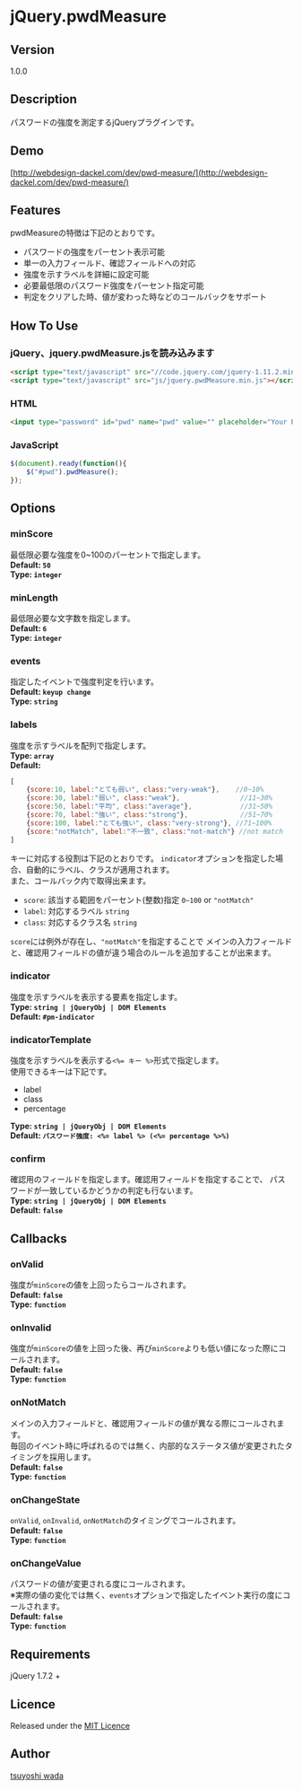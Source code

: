 jQuery.pwdMeasure
====


## Version
1.0.0


## Description
パスワードの強度を測定するjQueryプラグインです。


## Demo
[http://webdesign-dackel.com/dev/pwd-measure/](http://webdesign-dackel.com/dev/pwd-measure/)


## Features
pwdMeasureの特徴は下記のとおりです。

* パスワードの強度をパーセント表示可能
* 単一の入力フィールド、確認フィールドへの対応
* 強度を示すラベルを詳細に設定可能
* 必要最低限のパスワード強度をパーセント指定可能
* 判定をクリアした時、値が変わった時などのコールバックをサポート



## How To Use

### jQuery、jquery.pwdMeasure.jsを読み込みます

~~~~html
<script type="text/javascript" src="//code.jquery.com/jquery-1.11.2.min.js"></script>
<script type="text/javascript" src="js/jquery.pwdMeasure.min.js"></script>
~~~~

### HTML

~~~~html
<input type="password" id="pwd" name="pwd" value="" placeholder="Your Password">
~~~~

### JavaScript

~~~~javascript
$(document).ready(function(){
	$("#pwd").pwdMeasure();
});
~~~~


## Options
### minScore
最低限必要な強度を0~100のパーセントで指定します。  
**Default: `50`**  
**Type: `integer`**

### minLength
最低限必要な文字数を指定します。  
**Default: `6`**  
**Type: `integer`**

### events
指定したイベントで強度判定を行います。  
**Default: `keyup change`**  
**Type: `string`**

### labels
強度を示すラベルを配列で指定します。  
**Type: `array`**  
**Default:**
~~~~javascript
[
	{score:10, label:"とても弱い", class:"very-weak"},    //0~10%
	{score:30, label:"弱い", class:"weak"},               //11~30%
	{score:50, label:"平均", class:"average"},            //31~50%
	{score:70, label:"強い", class:"strong"},             //51~70%
	{score:100, label:"とても強い", class:"very-strong"}, //71~100%
	{score:"notMatch", label:"不一致", class:"not-match"} //not match
]
~~~~

キーに対応する役割は下記のとおりです。
`indicator`オプションを指定した場合、自動的にラベル、クラスが適用されます。  
また、コールバック内で取得出来ます。

* `score`: 該当する範囲をパーセント(整数)指定 `0~100` or `"notMatch"`
* `label`: 対応するラベル `string`
* `class`: 対応するクラス名 `string`

`score`には例外が存在し、`"notMatch"`を指定することで
メインの入力フィールドと、確認用フィールドの値が違う場合のルールを追加することが出来ます。


### indicator
強度を示すラベルを表示する要素を指定します。  
**Type: `string | jQueryObj | DOM Elements`**  
**Default: `#pm-indicator`**

### indicatorTemplate
強度を示すラベルを表示する`<%= キー %>`形式で指定します。  
使用できるキーは下記です。

* label
* class
* percentage

**Type: `string | jQueryObj | DOM Elements`**  
**Default: `パスワード強度: <%= label %> (<%= percentage %>%)`**

### confirm
確認用のフィールドを指定します。確認用フィールドを指定することで、
パスワードが一致しているかどうかの判定も行ないます。  
**Type: `string | jQueryObj | DOM Elements`**  
**Default: `false`**


## Callbacks
### onValid
強度が`minScore`の値を上回ったらコールされます。  
**Default: `false`**  
**Type: `function`**

### onInvalid
強度が`minScore`の値を上回った後、再び`minScore`よりも低い値になった際にコールされます。  
**Default: `false`**  
**Type: `function`**

### onNotMatch
メインの入力フィールドと、確認用フィールドの値が異なる際にコールされます。  
毎回のイベント時に呼ばれるのでは無く、内部的なステータス値が変更されたタイミングを採用します。  
**Default: `false`**  
**Type: `function`**

### onChangeState
`onValid`, `onInvalid`, `onNotMatch`のタイミングでコールされます。  
**Default: `false`**  
**Type: `function`**

### onChangeValue
パスワードの値が変更される度にコールされます。  
※実際の値の変化では無く、`events`オプションで指定したイベント実行の度にコールされます。  
**Default: `false`**  
**Type: `function`**


## Requirements
jQuery 1.7.2 +


## Licence
Released under the [MIT Licence](https://github.com/tcnksm/tool/blob/master/LICENCE)


## Author
[tsuyoshi wada](https://github.com/tsuyoshiwada/)
